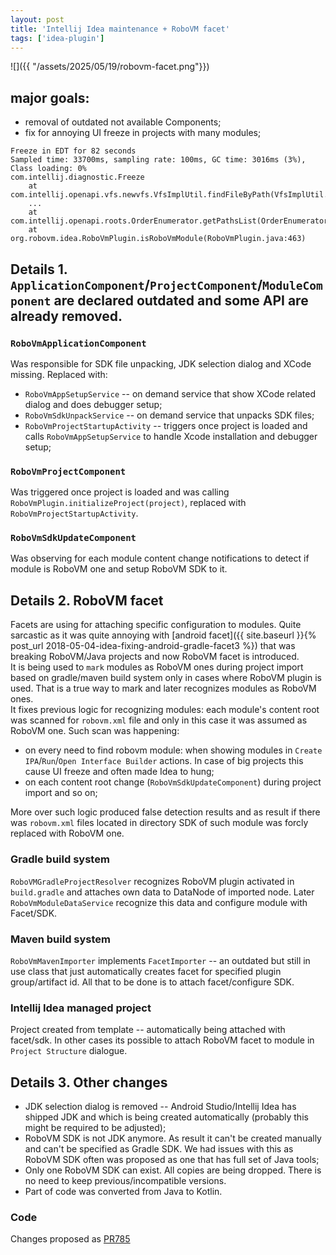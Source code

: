 ```yaml
---
layout: post
title: 'Intellij Idea maintenance + RoboVM facet'
tags: ['idea-plugin']
---
```

![]({{ "/assets/2025/05/19/robovm-facet.png"}})

## major goals:
- removal of outdated not available Components;
- fix for annoying UI freeze in projects with many modules;
<!-- more -->

```
Freeze in EDT for 82 seconds
Sampled time: 33700ms, sampling rate: 100ms, GC time: 3016ms (3%), Class loading: 0%
com.intellij.diagnostic.Freeze
    at com.intellij.openapi.vfs.newvfs.VfsImplUtil.findFileByPath(VfsImplUtil.java:56)
    ...
    at com.intellij.openapi.roots.OrderEnumerator.getPathsList(OrderEnumerator.java:158)
    at org.robovm.idea.RoboVmPlugin.isRoboVmModule(RoboVmPlugin.java:463)
```

## Details 1. `ApplicationComponent`/`ProjectComponent`/`ModuleComponent` are declared outdated and some API are already removed.

### `RoboVmApplicationComponent`
Was responsible for SDK file unpacking, JDK selection dialog and XCode missing. Replaced with:
- `RoboVmAppSetupService` -- on demand service that show XCode related dialog and does debugger setup;
- `RoboVmSdkUnpackService` -- on demand service that unpacks SDK files;
- `RoboVmProjectStartupActivity` -- triggers once project is loaded and calls `RoboVmAppSetupService` to handle Xcode installation and debugger setup;

### `RoboVmProjectComponent`
Was triggered once project is loaded and was calling `RoboVmPlugin.initializeProject(project)`, replaced with `RoboVmProjectStartupActivity`.


### `RoboVmSdkUpdateComponent`
Was observing for each module content change notifications to detect if module is RoboVM one and setup RoboVM SDK to it.

## Details 2. RoboVM facet
Facets are using for attaching specific configuration to modules. Quite sarcastic as it was quite annoying with [android facet]({{ site.baseurl }}{% post_url 2018-05-04-idea-fixing-android-gradle-facet3 %}) that was breaking RoboVM/Java projects and now RoboVM facet is introduced.   
It is being used to `mark` modules as RoboVM ones during project import based on gradle/maven build system only in cases where RoboVM plugin is used.
That is a true way to mark and later recognizes modules as RoboVM ones.  
It fixes previous logic for recognizing modules: each module's content root was scanned for `robovm.xml` file and only in this case it was assumed as RoboVM one.
Such scan was happening:
- on every need to find robovm module: when showing modules in `Create IPA`/`Run`/`Open Interface Builder` actions. In case of big projects this cause UI freeze and often made Idea to hung;
- on each content root change (`RoboVmSdkUpdateComponent`) during project import and so on;

More over such logic produced false detection results and as result if there was `robovm.xml` files located in directory SDK of such module was forcly replaced with RoboVM one.

### Gradle build system
`RoboVMGradleProjectResolver` recognizes RoboVM plugin activated in `build.gradle` and attaches own data to DataNode of imported node. Later `RoboVmModuleDataService` recognize this data and configure module with Facet/SDK.

### Maven build system
`RoboVmMavenImporter` implements `FacetImporter` -- an outdated but still in use class that just automatically creates facet for specified plugin group/artifact id. All that to be done is to attach facet/configure SDK.

### Intellij Idea managed project
Project created from template -- automatically being attached with facet/sdk. In other cases its possible to attach RoboVM facet to module in `Project Structure` dialogue.

## Details 3. Other changes
- JDK selection dialog is removed -- Android Studio/Intellij Idea has shipped JDK and which is being created automatically (probably this might be required to be adjusted);
- RoboVM SDK is not JDK anymore. As result it can't be created manually and can't be specified as Gradle SDK. We had issues with this as RoboVM SDK often was proposed as one that has full set of Java tools;
- Only one RoboVM SDK can exist. All copies are being dropped. There is no need to keep previous/incompatible versions.
- Part of code was converted from Java to Kotlin.

### Code 
Changes proposed as [PR785](https://github.com/MobiVM/robovm/pull/785)

